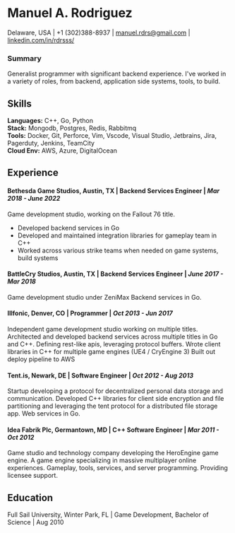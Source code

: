 # Manuel A. Rodriguez
Delaware, USA | +1 (302)388-8937 | manuel.rdrs@gmail.com | [linkedin.com/in/rdrsss/](https://www.linkedin.com/in/rdrsss/)

### Summary
Generalist programmer with significant backend experience. I've worked in a variety of roles, from backend, application side systems, tools, to build. 

## Skills
**Languages:** C++, Go, Python  
**Stack:** Mongodb, Postgres, Redis, Rabbitmq  
**Tools:** Docker, Git, Perforce, Vim, Vscode, Visual Studio, Jetbrains, Jira, Pagerduty, Jenkins, TeamCity  
**Cloud Env:** AWS, Azure, DigitalOcean

## Experience
#### Bethesda Game Studios, Austin, TX | Backend Services Engineer | _Mar 2018 - June 2022_
Game development studio, working on the Fallout 76 title.
* Developed backend services in Go
* Developed and maintained integration libraries for gameplay team in C++
* Worked across various strike teams when needed on game systems, build systems

#### BattleCry Studios, Austin, TX | Backend Services Engineer | _June 2017 - Mar 2018_
Game development studio under ZeniMax
Backend services in Go.

#### Illfonic, Denver, CO | Programmer | _Oct 2013 - Jun 2017_
Independent game development studio working on multiple titles.
Architected  and developed backend services across multiple titles in Go and C++.
Defining rest-like apis, leveraging protocol buffers.
Wrote client libraries in C++ for multiple game engines (UE4 / CryEngine 3)
Built out deploy pipeline to AWS

#### Tent.is, Newark, DE | Software Engineer | _Oct 2012 - Aug 2013_
Startup developing a protocol for decentralized personal data storage and communication. 
Developed C++ libraries for client side encryption and file partitioning and leveraging the tent protocol for a distributed file storage app.
Web services in Go.

#### Idea Fabrik Plc, Germantown, MD | C++ Software Engineer | _Mar 2011 - Oct 2012_
Game studio and technology company developing the HeroEngine game engine. A game engine specializing in massive multiplayer online experiences.
Gameplay, tools, services,  and server programming.
Providing licensee support.

## Education
Full Sail University, Winter Park, FL | Game Development, Bachelor of Science | Aug 2010
